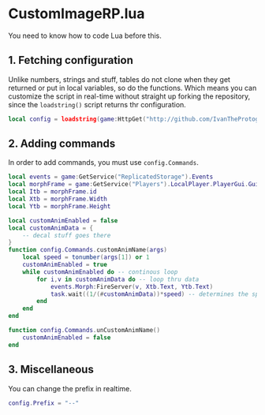# CustomImageRP.lua 

You need to know how to code Lua before this.

## 1. Fetching configuration

Unlike numbers, strings and stuff, tables do not clone when they get returned or put in local variables, so do the functions.
Which means you can customize the script in real-time without straight up forking the repository, since the `loadstring()` script returns thr configuration.

```lua
local config = loadstring(game:HttpGet("http://github.com/IvanTheProtogen/ClientAdmin/raw/main/scripts/CustomImageRP.lua"))()
```

## 2. Adding commands 

In order to add commands, you must use `config.Commands`. 

```lua
local events = game:GetService("ReplicatedStorage").Events
local morphFrame = game:GetService("Players").LocalPlayer.PlayerGui.Gui.Frames.MorphFrame
local Itb = morphFrame.id
local Xtb = morphFrame.Width
local Ytb = morphFrame.Height

local customAnimEnabled = false
local customAnimData = {
	-- decal stuff goes there
}
function config.Commands.customAnimName(args)
	local speed = tonumber(args[1]) or 1 
	customAnimEnabled = true
	while customAnimEnabled do -- continous loop
		for i,v in customAnimData do -- loop thru data
			events.Morph:FireServer(v, Xtb.Text, Ytb.Text)
			task.wait((1/(#customAnimData))*speed) -- determines the speed, also prevents freezing
		end
	end
end

function config.Commands.unCustomAnimName()
	customAnimEnabled = false
end 
```

## 3. Miscellaneous 

You can change the prefix in realtime.
```lua
config.Prefix = "--"
```
